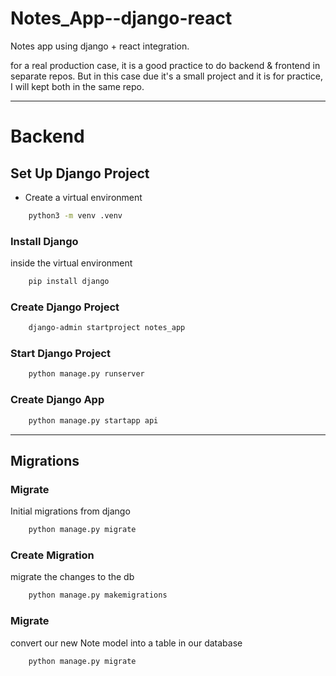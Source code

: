 # Notes_App--django-react
 Notes app using django + react integration.

for a real production case, it is a good practice to do backend & frontend in separate repos.
But in this case due it's a small project and it is for practice, I will kept both in the same repo.

---
# Backend
## Set Up Django Project
- Create a virtual environment
```bash
    python3 -m venv .venv
```

### Install Django
inside the virtual environment
```bash
    pip install django
```

### Create Django Project
```bash
    django-admin startproject notes_app
```

### Start Django Project
```bash
    python manage.py runserver
```

### Create Django App
```bash
    python manage.py startapp api
```

---

## Migrations
### Migrate
Initial migrations from django
```bash
    python manage.py migrate
```

### Create Migration
migrate the changes to the db
```bash
    python manage.py makemigrations
```
### Migrate
convert our new Note model into a table in our database
```bash
    python manage.py migrate
```

